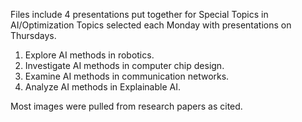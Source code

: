 Files include 4 presentations put together for Special Topics in AI/Optimization
Topics selected each Monday with presentations on Thursdays.
1. Explore AI methods in robotics. 
2. Investigate AI methods in computer chip design. 
3. Examine AI methods in communication networks. 
4. Analyze AI methods in Explainable AI.

Most images were pulled from research papers as cited.
